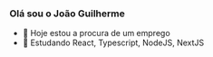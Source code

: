### Olá sou o João Guilherme

- 🔭 Hoje estou a procura de um emprego
- 🌱 Estudando React, Typescript, NodeJS, NextJS

